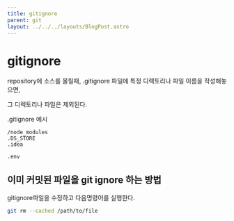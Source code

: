 ```yaml
---
title: gitignore
parent: git
layout: ../../../layouts/BlogPost.astro
---
```

# gitignore

repository에 소스를 올릴때, .gitignore 파일에 특정 디렉토리나 파일 이름을 작성해놓으면,

그 디렉토리나 파일은 제외된다.

.gitignore 예시

```
/node_modules
.DS_STORE
.idea

.env
```

## 이미 커밋된 파일을 git ignore 하는 방법

gitignore파일을 수정하고 다음명령어를 실행한다.

```bash
git rm --cached /path/to/file
```






